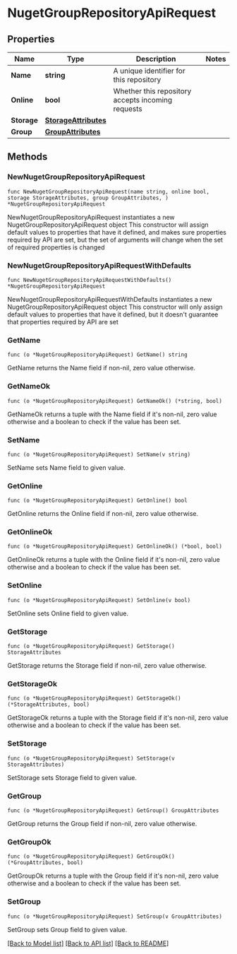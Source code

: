 # NugetGroupRepositoryApiRequest

## Properties

Name | Type | Description | Notes
------------ | ------------- | ------------- | -------------
**Name** | **string** | A unique identifier for this repository | 
**Online** | **bool** | Whether this repository accepts incoming requests | 
**Storage** | [**StorageAttributes**](StorageAttributes.md) |  | 
**Group** | [**GroupAttributes**](GroupAttributes.md) |  | 

## Methods

### NewNugetGroupRepositoryApiRequest

`func NewNugetGroupRepositoryApiRequest(name string, online bool, storage StorageAttributes, group GroupAttributes, ) *NugetGroupRepositoryApiRequest`

NewNugetGroupRepositoryApiRequest instantiates a new NugetGroupRepositoryApiRequest object
This constructor will assign default values to properties that have it defined,
and makes sure properties required by API are set, but the set of arguments
will change when the set of required properties is changed

### NewNugetGroupRepositoryApiRequestWithDefaults

`func NewNugetGroupRepositoryApiRequestWithDefaults() *NugetGroupRepositoryApiRequest`

NewNugetGroupRepositoryApiRequestWithDefaults instantiates a new NugetGroupRepositoryApiRequest object
This constructor will only assign default values to properties that have it defined,
but it doesn't guarantee that properties required by API are set

### GetName

`func (o *NugetGroupRepositoryApiRequest) GetName() string`

GetName returns the Name field if non-nil, zero value otherwise.

### GetNameOk

`func (o *NugetGroupRepositoryApiRequest) GetNameOk() (*string, bool)`

GetNameOk returns a tuple with the Name field if it's non-nil, zero value otherwise
and a boolean to check if the value has been set.

### SetName

`func (o *NugetGroupRepositoryApiRequest) SetName(v string)`

SetName sets Name field to given value.


### GetOnline

`func (o *NugetGroupRepositoryApiRequest) GetOnline() bool`

GetOnline returns the Online field if non-nil, zero value otherwise.

### GetOnlineOk

`func (o *NugetGroupRepositoryApiRequest) GetOnlineOk() (*bool, bool)`

GetOnlineOk returns a tuple with the Online field if it's non-nil, zero value otherwise
and a boolean to check if the value has been set.

### SetOnline

`func (o *NugetGroupRepositoryApiRequest) SetOnline(v bool)`

SetOnline sets Online field to given value.


### GetStorage

`func (o *NugetGroupRepositoryApiRequest) GetStorage() StorageAttributes`

GetStorage returns the Storage field if non-nil, zero value otherwise.

### GetStorageOk

`func (o *NugetGroupRepositoryApiRequest) GetStorageOk() (*StorageAttributes, bool)`

GetStorageOk returns a tuple with the Storage field if it's non-nil, zero value otherwise
and a boolean to check if the value has been set.

### SetStorage

`func (o *NugetGroupRepositoryApiRequest) SetStorage(v StorageAttributes)`

SetStorage sets Storage field to given value.


### GetGroup

`func (o *NugetGroupRepositoryApiRequest) GetGroup() GroupAttributes`

GetGroup returns the Group field if non-nil, zero value otherwise.

### GetGroupOk

`func (o *NugetGroupRepositoryApiRequest) GetGroupOk() (*GroupAttributes, bool)`

GetGroupOk returns a tuple with the Group field if it's non-nil, zero value otherwise
and a boolean to check if the value has been set.

### SetGroup

`func (o *NugetGroupRepositoryApiRequest) SetGroup(v GroupAttributes)`

SetGroup sets Group field to given value.



[[Back to Model list]](../README.md#documentation-for-models) [[Back to API list]](../README.md#documentation-for-api-endpoints) [[Back to README]](../README.md)


